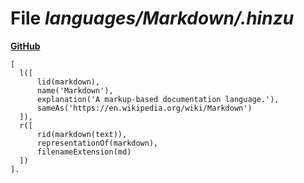 # File _languages/Markdown/.hinzu_
**[GitHub](https://github.com/softlang/yas/blob/master/languages/Markdown/.hinzu)**
```
[
  l([
      lid(markdown),
      name('Markdown'),
      explanation('A markup-based documentation language.'),
      sameAs('https://en.wikipedia.org/wiki/Markdown')
  ]),
  r([
      rid(markdown(text)),
      representationOf(markdown),
      filenameExtension(md)
  ])
].
```
